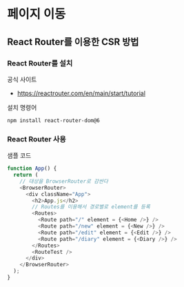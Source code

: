 # 페이지 이동
## React Router를 이용한 CSR 방법
### React Router를 설치
공식 사이트
- https://reactrouter.com/en/main/start/tutorial

설치 명령어
```
npm install react-router-dom@6
```

### React Router 사용
샘플 코드 
```js
function App() {
  return (
    // 대상을 BrowserRouter로 감싼다
    <BrowserRouter>
      <div className="App">
        <h2>App.js</h2>
        // Routes를 이용해서 경로별로 element를 등록
        <Routes>
          <Route path="/" element = {<Home />} />
          <Route path="/new" element = {<New />} />
          <Route path="/edit" element = {<Edit />} />
          <Route path="/diary" element = {<Diary />} />
        </Routes>
        <RouteTest />
      </div>
    </BrowserRouter>
  );
}
```